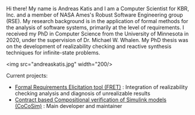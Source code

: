 Hi there! My name is Andreas Katis and I am a Computer Scientist for KBR, Inc. and a member of NASA Ames's Robust Software Engineering group (RSE).
My research background is in the application of formal methods for the analysis of software systems, primarily at the level of requirements.
I received my PhD in Computer Science from the University of Minnesota in 2020, under the supervision of Dr. Michael W. Whalen. My PhD thesis was on the
development of realizability checking and reactive synthesis techniques for infinite-state problems.

<img src="andreaskatis.jpg" width="200/>

Current projects:

- [Formal Requirements Elicitation tool (FRET)](https://github.com/NASA-SW-VnV/fret) : Integration of realizability checking analysis and diagnosis of unrealizable results
- [Contract based Compositional verification of Simulink models (CoCoSim)](https://github.com/NASA-SW-VnV/CoCoSim) : Main developer and maintainer
